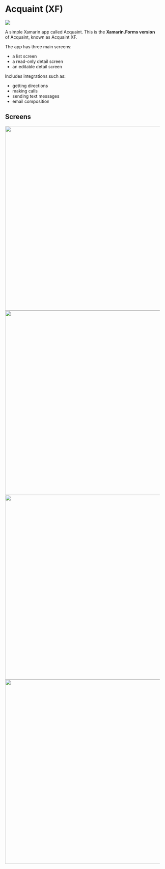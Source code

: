 # Acquaint (XF)
<img src="https://github.com/xamarinhq/app-acquaint-forms/blob/master/Screenshots/Acquaint_XF_Screens.png" />

A simple Xamarin app called Acquaint. This is the __Xamarin.Forms version__ of Acquaint, known as Acquaint XF.

The app has three main screens:
* a list screen
* a read-only detail screen
* an editable detail screen

Includes integrations such as:

* getting directions
* making calls
* sending text messages
* email composition

## Screens
<img src="https://github.com/xamarinhq/app-acquaint-forms/blob/master/Screenshots/Acquaint_XF_ListPage.png?raw=true" width="600" />
<img src="https://github.com/xamarinhq/app-acquaint-forms/blob/master/Screenshots/Acquaint_XF_DetailPage.png?raw=true" width="600" />
<img src="https://github.com/xamarinhq/app-acquaint-forms/blob/master/Screenshots/Acquaint_XF_EditPage.png?raw=true" width="600" />
<img src="https://github.com/xamarinhq/app-acquaint-forms/blob/master/Screenshots/Acquaint_XF_GetDirections.png?raw=true" width="600" />


